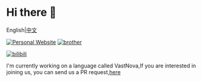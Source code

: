 # Hi there 👋
English|[中文](Chinese.md)

[![Personal Website](https://img.shields.io/badge/Website-sodous--s.pages.dev-268bd2?style=flat&logo=link)](https://sodous-s.pages.dev)
[![brother](https://img.shields.io/badge/Brother-@abcwind2025-268bd2?style=flat&logo=link)](https://github.com/abcwind2025)

[![bilibili](https://img.shields.io/badge/bilibili-@sodous--手抖-268bd2?style=flat&logo=link)](https://space.bilibili.com/3546887300843548)

I'm currently working on a language called VastNova,If you are interested in joining us, you can send us a PR request,[here](https://github.com/sodous-s/vastnova/blob/main/English.md)
